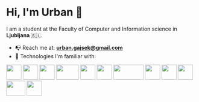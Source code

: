   <h1>Hi, I'm Urban 👋</h1>
	
  I am a student at the Faculty of Computer and Information science in **Ljubljana** 🇸🇮.


- 📭 Reach me at: **urban.gajsek@gmail.com**
- 🔧 Technologies I'm familiar with:

<img src="https://github.com/Urga7/Urga7/assets/125362405/4c6a95b4-2250-4da1-acaf-17e087c3e54d" width=40 height=40>
<img src="https://github.com/Urga7/Urga7/assets/125362405/ca4214c3-f40d-447b-95c8-48789839db68" width=40 height=40>
<img src="https://github.com/Urga7/Urga7/assets/125362405/7d6d9dd6-a08d-43bd-9bdb-5aecdbed4bb1" width=40 height=40>
<img src="https://github.com/Urga7/Urga7/assets/125362405/445d057f-78a8-4e3b-9c65-774f9c4e08e3" width=60 height=40>
<img src="https://github.com/Urga7/Urga7/assets/125362405/57e027d1-69fd-4268-b9f5-e5091879bc63" width=40 height=40>
<img src="https://github.com/Urga7/Urga7/assets/125362405/02a3e464-a6fe-4d57-9255-9ea39745d31b" width=40 height=40>
<img src="https://github.com/Urga7/Urga7/assets/125362405/90031f26-6227-401c-8e37-9060902c81c5" width=80 height=40>
<img src="https://github.com/Urga7/Urga7/assets/125362405/07fe7b91-cd9a-41d9-8988-bac48cd32647" width=40 height=40>
<img src="https://github.com/Urga7/Urga7/assets/125362405/bd91b45a-4b96-49f7-b4a3-706984ed9985" width=40 height=40>
<img src="https://github.com/Urga7/Urga7/assets/125362405/bf0a8f4a-0674-4ff7-b3be-9cbbda975644" width=40 height=40>
<img src="https://github.com/Urga7/Urga7/assets/125362405/211bd619-58cc-49cc-89df-efc2470e4f96" width=50 height=40>
<img src="https://github.com/Urga7/Urga7/assets/125362405/429c5458-4b2f-4701-ba9f-6b1fbae11117" width=40 height=40>
